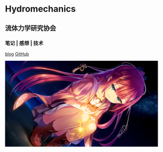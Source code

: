 
# **Hydromechanics**
## 流体力学研究协会
### 笔记 | 感想 | 技术


[blog](https://hyhydromechanics.github.io//#/)
[GitHub](https://github.com/HyHydromechanics/)
<!-- background image -->
![](./bg.png)